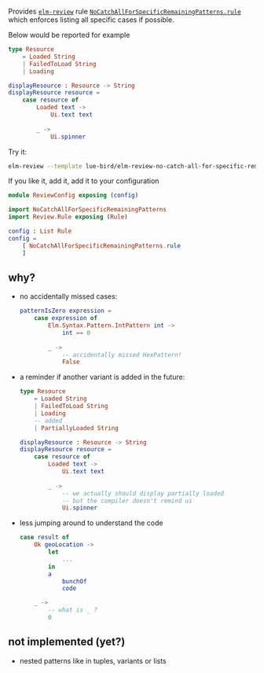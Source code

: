 Provides [`elm-review`](https://package.elm-lang.org/packages/jfmengels/elm-review/latest/) rule
[`NoCatchAllForSpecificRemainingPatterns.rule`](https://package.elm-lang.org/packages/lue-bird/elm-review-no-catch-all-for-specific-remaining-patterns/1.0.0/Review-CaseExhaustiveOf#rule)
which enforces listing all specific cases if possible.

Below would be reported for example

```elm
type Resource
    = Loaded String
    | FailedToLoad String
    | Loading

displayResource : Resource -> String
displayResource resource =
    case resource of
        Loaded text ->
            Ui.text text
        
        _ ->
            Ui.spinner
```

Try it:

```bash
elm-review --template lue-bird/elm-review-no-catch-all-for-specific-remaining-patterns/example
```

If you like it, add it, add it to your configuration

```elm
module ReviewConfig exposing (config)

import NoCatchAllForSpecificRemainingPatterns
import Review.Rule exposing (Rule)

config : List Rule
config =
    [ NoCatchAllForSpecificRemainingPatterns.rule
    ]
```

## why?

  - no accidentally missed cases:
    ```elm
    patternIsZero expression =
        case expression of
            Elm.Syntax.Pattern.IntPattern int ->
                int == 0
            
            _ ->
                -- accidentally missed HexPattern!
                False
    ```

  - a reminder if another variant is added in the future:
    ```elm
    type Resource
        = Loaded String
        | FailedToLoad String
        | Loading
        -- added
        | PartiallyLoaded String

    displayResource : Resource -> String
    displayResource resource =
        case resource of
            Loaded text ->
                Ui.text text
            
            _ ->
                -- we actually should display partially loaded
                -- but the compiler doesn't remind us
                Ui.spinner
    ```

  - less jumping around to understand the code
    ```elm
    case result of
        Ok geoLocation ->
            let
                ...
            in
            a
                bunchOf
                code

        _ ->
            -- what is _ ?
            0
    ```


## not implemented (yet?)
  - nested patterns like in tuples, variants or lists
